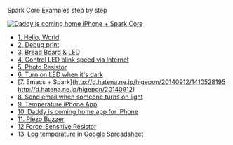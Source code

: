 Spark Core Examples step by step

[![Daddy is coming home iPhone + Spark Core](http://img.youtube.com/vi/cDlI7TF49do/0.jpg)](http://www.youtube.com/watch?v=cDlI7TF49do)

- [1. Hello, World](http://d.hatena.ne.jp/higepon/20140908/1410148835)
- [2. Debug print](http://d.hatena.ne.jp/higepon/20140908/1410150226)
- [3. Bread Board & LED](http://d.hatena.ne.jp/higepon/20140908/1410180059)
- [4. Control LED blink speed via Internet](http://d.hatena.ne.jp/higepon/20140909/1410229118)
- [5. Photo Resistor](http://d.hatena.ne.jp/higepon/20140910/1410324317)
- [6. Turn on LED when it's dark](http://d.hatena.ne.jp/higepon/20140910/1410353300)
- [7. Emacs + Spark](http://d.hatena.ne.jp/higepon/20140912/1410528195 http://d.hatena.ne.jp/higepon/20140912)
- [8. Send email when someone turns on light](http://d.hatena.ne.jp/higepon/20140915/1410733266)
- [9. Temperature iPhone App](http://d.hatena.ne.jp/higepon/20140915/1410784693)
- [10. Daddy is coming home app for iPhone](http://d.hatena.ne.jp/higepon/20140921/1411252757)
- [11. Piezo Buzzer](http://d.hatena.ne.jp/higepon/20140925/1411573952)
- [12.Force-Sensitive Resistor](http://d.hatena.ne.jp/higepon/20140927/1411823464)
- [13. Log temperature in Google Spreadsheet](http://d.hatena.ne.jp/higepon/20141001/1412167511)
